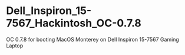 # Dell_Inspiron_15-7567_Hackintosh_OC-0.7.8
OC 0.7.8 for booting MacOS Monterey on Dell Inspiron 15-7567 Gaming Laptop
